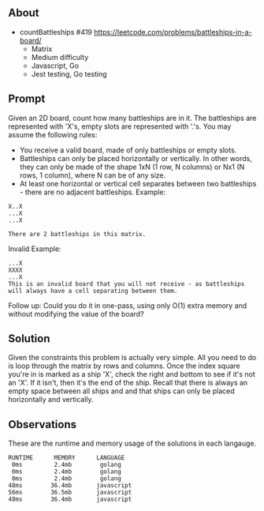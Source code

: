 ## About

- countBattleships #419 https://leetcode.com/problems/battleships-in-a-board/
  - Matrix
  - Medium difficulty
  - Javascript, Go
  - Jest testing, Go testing

## Prompt

Given an 2D board, count how many battleships are in it. The battleships are represented with 'X's, empty slots are represented with '.'s. You may assume the following rules:
 - You receive a valid board, made of only battleships or empty slots.
 - Battleships can only be placed horizontally or vertically. In other words, they can only be made of the shape 1xN (1 row, N columns) or Nx1 (N rows, 1 column), where N can be of any size.
 - At least one horizontal or vertical cell separates between two battleships - there are no adjacent battleships.
Example:
```
X..X
...X
...X

There are 2 battleships in this matrix.
```

Invalid Example:
```
...X
XXXX
...X
This is an invalid board that you will not receive - as battleships will always have a cell separating between them.
```

Follow up:
Could you do it in one-pass, using only O(1) extra memory and without modifying the value of the board?

## Solution

Given the constraints this problem is actually very simple. All you need to do is loop through the matrix by rows and columns.
Once the index square you're in is marked as a ship 'X', check the right and bottom to see if it's not an 'X'. If it isn't, then
it's the end of the ship. Recall that there is always an empty space between all ships and and that ships can only be placed
horizontally and vertically. 

## Observations
These are the runtime and memory usage of the solutions in each langauge.
```
RUNTIME      MEMORY      LANGUAGE
 0ms         2.4mb        golang
 0ms         2.4mb        golang
 0ms         2.4mb        golang
48ms        36.4mb       javascript
56ms        36.5mb       javascript
48ms        36.4mb       javascript
```